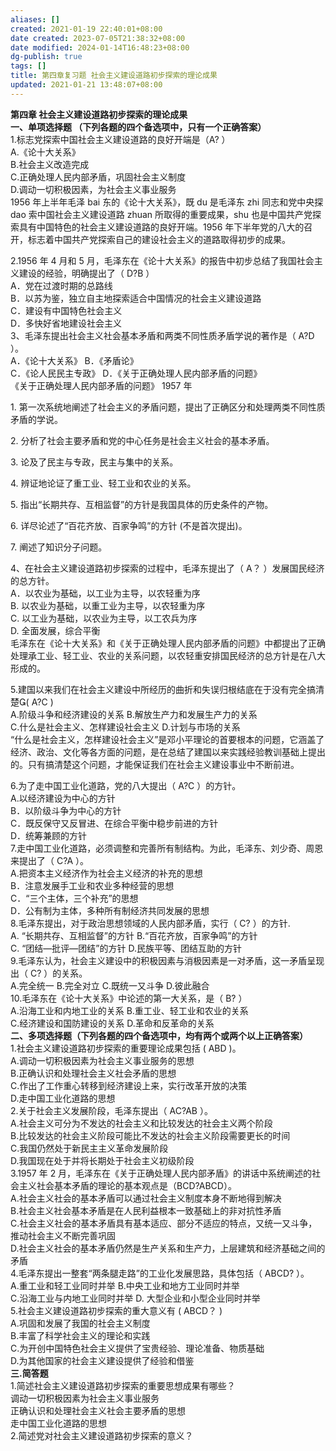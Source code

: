 ```yaml
---
aliases: []
created: 2021-01-19 22:40:01+08:00
date created: 2023-07-05T21:38:32+08:00
date modified: 2024-01-14T16:48:23+08:00
dg-publish: true
tags: []
title: 第四章复习题 社会主义建设道路初步探索的理论成果
updated: 2021-01-21 13:48:07+08:00
---
```


**第四章 社会主义建设道路初步探索的理论成果**  
**一、单项选择题 （下列各题的四个备选项中，只有一个正确答案）**  
1.标志党探索中国社会主义建设道路的良好开端是（A? ）  
A.《论十大关系》  
B.社会主义改造完成  
C.正确处理人民内部矛盾，巩固社会主义制度  
D.调动一切积极因素，为社会主义事业服务  
1956 年上半年毛泽 bai 东的《论十大关系》，既 du 是毛泽东 zhi 同志和党中央探 dao 索中国社会主义建设道路 zhuan 所取得的重要成果，shu 也是中国共产党探索具有中国特色的社会主义建设道路的良好开端。1956 年下半年党的八大的召开，标志着中国共产党探索自己的建设社会主义的道路取得初步的成果。

2.1956 年 4 月和 5 月，毛泽东在《论十大关系》的报告中初步总结了我国社会主义建设的经验，明确提出了（ D?B ）  
A．党在过渡时期的总路线  
B．以苏为鉴，独立自主地探索适合中国情况的社会主义建设道路  
C．建设有中国特色社会主义  
D．多快好省地建设社会主义  
3、毛泽东提出社会主义社会基本矛盾和两类不同性质矛盾学说的著作是（ A?D ）。  
A．《论十大关系》 B．《矛盾论》  
C．《论人民民主专政》 D．《关于正确处理人民内部矛盾的问题》  
《关于正确处理人民内部矛盾的问题》 1957 年

1\. 第一次系统地阐述了社会主义的矛盾问题，提出了正确区分和处理两类不同性质矛盾的学说。

2\. 分析了社会主要矛盾和党的中心任务是社会主义社会的基本矛盾。

3\. 论及了民主与专政，民主与集中的关系。

4\. 辨证地论证了重工业、轻工业和农业的关系。

5\. 指出“长期共存、互相监督”的方针是我国具体的历史条件的产物。

6\. 详尽论述了“百花齐放、百家争鸣”的方针 (不是首次提出)。

7\. 阐述了知识分子问题。

4、在社会主义建设道路初步探索的过程中，毛泽东提出了（ A？ ）发展国民经济的总方针。  
A．以农业为基础，以工业为主导，以农轻重为序  
B. 以农业为基础，以重工业为主导，以农轻重为序  
C. 以工业为基础，以农业为主导，以工农兵为序  
D. 全面发展，综合平衡  
毛泽东在《论十大关系》和《关于正确处理人民内部矛盾的问题》中都提出了正确处理承工业、轻工业、农业的关系问题，以农轻重安排国民经济的总方针是在八大形成的。

5.建国以来我们在社会主义建设中所经历的曲折和失误归根结底在于没有完全搞清楚( A?C )  
A.阶级斗争和经济建设的关系 B.解放生产力和发展生产力的关系  
C.什么是社会主义、怎样建设社会主义 D.计划与市场的关系  
“什么是社会主义，怎样建设社会主义”是邓小平理论的首要根本的问题，它涵盖了经济、政治、文化等各方面的问题，是在总结了建国以来实践经验教训基础上提出的。只有搞清楚这个问题，才能保证我们在社会主义建设事业中不断前进。

6.为了走中国工业化道路，党的八大提出（ A?C ）的方针。  
A.以经济建设为中心的方针  
B．以阶级斗争为中心的方针  
C．既反保守又反冒进、在综合平衡中稳步前进的方针  
D．统筹兼顾的方针  
7.走中国工业化道路，必须调整和完善所有制结构。为此，毛泽东、刘少奇、周恩来提出了（ C?A ）。  
A.把资本主义经济作为社会主义经济的补充的思想  
B．注意发展手工业和农业多种经营的思想  
C．“三个主体，三个补充”的思想  
D．公有制为主体，多种所有制经济共同发展的思想  
8.毛泽东提出，对于政治思想领域的人民内部矛盾，实行（ C? ）的方针.  
A. “长期共存、互相监督”的方针 B.“百花齐放，百家争鸣”的方针  
C. “团结—批评—团结”的方针 D.民族平等、团结互助的方针  
9.毛泽东认为，社会主义建设中的积极因素与消极因素是一对矛盾，这一矛盾呈现出（ C? ）的关系。  
A.完全统一 B.完全对立 C.既统一又斗争 D.彼此融合  
10.毛泽东在《论十大关系》中论述的第一大关系，是（ B? ）  
A.沿海工业和内地工业的关系 B.重工业、轻工业和农业的关系  
C.经济建设和国防建设的关系 D.革命和反革命的关系  
**二、多项选择题（下列各题的四个备选项中，均有两个或两个以上正确答案）**  
1.社会主义建设道路初步探索的重要理论成果包括 ( ABD )。  
A.调动一切积极因素为社会主义事业服务的思想  
B.正确认识和处理社会主义社会矛盾的思想  
C.作出了工作重心转移到经济建设上来，实行改革开放的决策  
D.走中国工业化道路的思想  
2.关于社会主义发展阶段，毛泽东提出（ AC?AB ）。  
A.社会主义可分为不发达的社会主义和比较发达的社会主义两个阶段  
B.比较发达的社会主义阶段可能比不发达的社会主义阶段需要更长的时间  
C.我国仍然处于新民主主义革命发展阶段  
D.我国现在处于并将长期处于社会主义初级阶段  
3.1957 年 2 月，毛泽东在《关于正确处理人民内部矛盾》的讲话中系统阐述的社会主义社会基本矛盾的理论的基本观点是（BCD?ABCD）。  
A.社会主义社会的基本矛盾可以通过社会主义制度本身不断地得到解决  
B.社会主义社会基本矛盾是在人民利益根本一致基础上的非对抗性矛盾  
C.社会主义社会的基本矛盾具有基本适应、部分不适应的特点，又统一又斗争，推动社会主义不断完善巩固  
D.社会主义社会的基本矛盾仍然是生产关系和生产力，上层建筑和经济基础之间的矛盾  
4.毛泽东提出一整套“两条腿走路”的工业化发展思路，具体包括（ ABCD? ）。  
A.重工业和轻工业同时并举 B.中央工业和地方工业同时并举  
C.沿海工业与内地工业同时并举 D. 大型企业和小型企业同时并举  
5.社会主义建设道路初步探索的重大意义有 ( ABCD？ )  
A.巩固和发展了我国的社会主义制度  
B.丰富了科学社会主义的理论和实践  
C.为开创中国特色社会主义提供了宝贵经验、理论准备、物质基础  
D.为其他国家的社会主义建设提供了经验和借鉴  
**三.简答题**  
1.简述社会主义建设道路初步探索的重要思想成果有哪些？  
调动一切积极因素为社会主义事业服务  
正确认识和处理社会主义社会主要矛盾的思想  
走中国工业化道路的思想  
2.简述党对社会主义建设道路初步探索的意义？